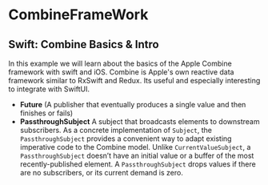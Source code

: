 # CombineFrameWork

## Swift: Combine Basics & Intro

In this example we will learn about the basics of the Apple Combine framework with swift and iOS. Combine is Apple's own reactive data framework similar to RxSwift and Redux. Its useful and especially interesting to integrate with SwiftUI.

- **Future** (A publisher that eventually produces a single value and then finishes or fails)
- **PassthroughSubject** A subject that broadcasts elements to downstream subscribers. As a concrete implementation of `Subject`, the `PassthroughSubject` provides a convenient way to adapt existing imperative code to the Combine model. Unlike `CurrentValueSubject`, a `PassthroughSubject` doesn’t have an initial value or a buffer of the most recently-published element. A `PassthroughSubject` drops values if there are no subscribers, or its current demand is zero.
